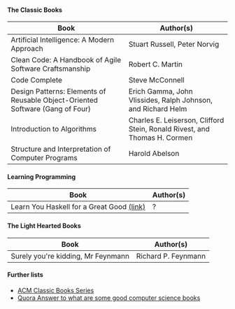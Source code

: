 #### The Classic Books 
Book | Author(s)
--- | --- 
Artificial Intelligence: A Modern Approach | Stuart Russell, Peter Norvig
Clean Code: A Handbook of Agile Software Craftsmanship | Robert C. Martin
Code Complete | Steve McConnell 
Design Patterns: Elements of Reusable Object-Oriented Software (Gang of Four) | Erich Gamma, John Vlissides, Ralph Johnson, and Richard Helm
Introduction to Algorithms 		| Charles E. Leiserson, Clifford Stein, Ronald Rivest, and Thomas H. Cormen
Structure and Interpretation of Computer Programs | Harold Abelson 

#### Learning Programming 
Book | Author(s)
--- | ---
Learn You Haskell for a Great Good [(link)](http://learnyouahaskell.com) | ?

#### The Light Hearted Books 
Book | Author(s)
--- | ---
Surely you're kidding, Mr Feynmann   | Richard P. Feynmann

#### Further lists 
* [ACM Classic Books Series](http://dl.acm.org/classics.cfm?CFID=568811003&CFTOKEN=47644654)
* [Quora Answer to what are some good computer science books](https://www.quora.com/What-are-some-of-the-best-books-on-computer-science)



